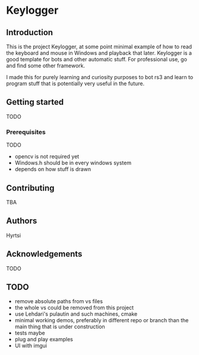 # Keylogger

## Introduction

This is the project Keylogger, at some point minimal example of how to read the keyboard and mouse in Windows and playback that later.
Keylogger is a good template for bots and other automatic stuff. For professional use, go and find some other framework.

I made this for purely learning and curiosity purposes to bot rs3 and learn to program stuff that is potentially very useful in the future.

## Getting started

TODO

### Prerequisites

TODO
- opencv is not required yet
- Windows.h should be in every windows system
- depends on how stuff is drawn

## Contributing

TBA

## Authors

Hyrtsi

## Acknowledgements

TODO

## TODO

- remove absolute paths from vs files
- the whole vs could be removed from this project
- use Lehdari's pulautin and such machines, cmake
- minimal working demos, preferably in different repo or branch than the main thing that is under construction
- tests maybe
- plug and play examples
- UI with imgui
